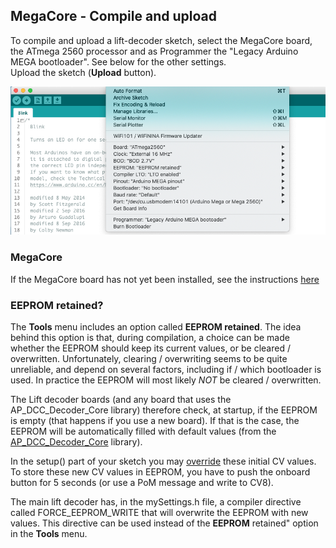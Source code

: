 ## MegaCore - Compile and upload ##

To compile and upload a lift-decoder sketch, select the MegaCore board, the ATmega 2560 processor and as Programmer the "Legacy Arduino MEGA bootloader". See below for the other settings. <BR>
Upload the sketch (**Upload** button).
<center><img src="02-MegaCore-Compilation/Figures/ScreenShot-CompileOptions.png"></center>


### MegaCore ###
If the MegaCore board has not yet been installed, see the instructions [here](./02-MegaCore-Compilation/Step02-MegaCore-Compilation.md)


### EEPROM retained? ###
The **Tools** menu includes an option called **EEPROM retained**. The idea behind this option is that, during compilation, a choice can be made whether the EEPROM should keep its current values, or be cleared / overwritten. Unfortunately, clearing / overwriting seems to be quite unreliable, and depend on several factors, including if / which bootloader is used. In practice the EEPROM will most likely *NOT* be cleared / overwritten.

The Lift decoder boards (and any board that uses the AP_DCC_Decoder_Core library) therefore check, at startup, if the EEPROM is empty (that happens if you use a new board). If that is the case, the EEPROM will be automatically filled with default values (from the [AP_DCC_Decoder_Core](https://github.com/aikopras/AP_DCC_Decoder_Core/blob/main/src/CvValues/CvValues.cpp) library).

In the setup() part of your sketch you may [override](https://github.com/aikopras/AP_DCC_Decoder_Core/blob/main/src/CvValues/CvValues.md) these initial CV values. To store these new CV values in EEPROM, you have to push the onboard button for 5 seconds (or use a PoM message and write to CV8).

The main lift decoder has, in the mySettings.h file, a compiler directive called FORCE_EEPROM_WRITE that will overwrite the EEPROM with new values. This directive can be used instead of the **EEPROM** retained" option in the **Tools** menu.
